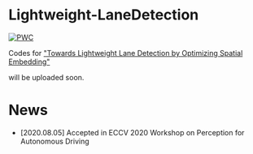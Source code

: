 # Lightweight-LaneDetection
[![PWC](https://img.shields.io/endpoint.svg?url=https://paperswithcode.com/badge/towards-lightweight-lane-detection-by/lane-detection-on-tusimple)](https://paperswithcode.com/sota/lane-detection-on-tusimple?p=towards-lightweight-lane-detection-by)


Codes for  ["Towards Lightweight Lane Detection by Optimizing Spatial Embedding"](https://arxiv.org/abs/2008.08311)

will be uploaded soon.


# News
+ [2020.08.05] Accepted in ECCV 2020 Workshop on Perception for Autonomous Driving
